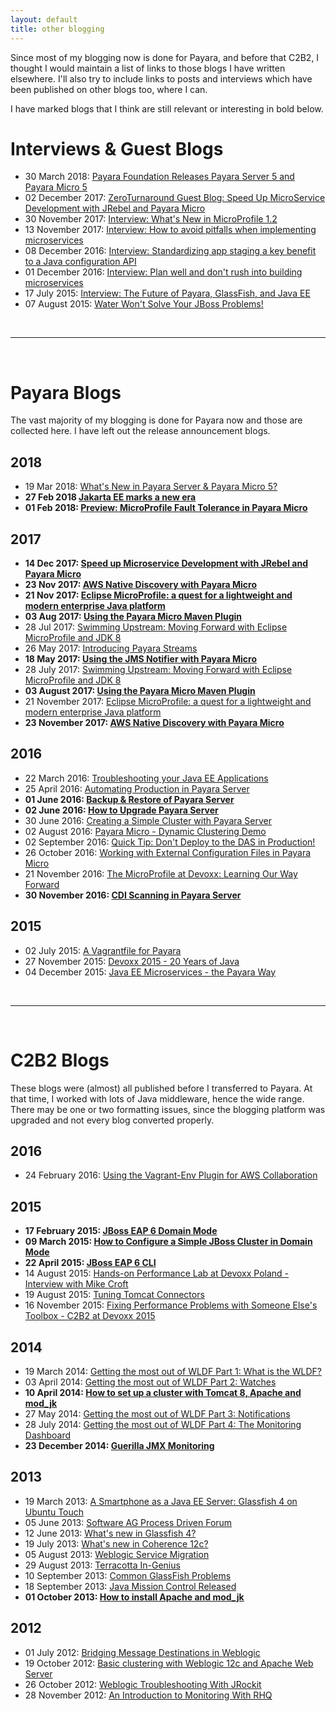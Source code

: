 ```yaml
---
layout: default
title: other blogging
---
```



Since most of my blogging now is done for Payara, and before that C2B2, I thought I would maintain a list of links to those blogs I have written elsewhere. I'll also try to include links to posts and interviews which have been published on other blogs too, where I can.

I have marked blogs that I think are still relevant or interesting in bold below.

# Interviews & Guest Blogs
* 30 March 2018: [Payara Foundation Releases Payara Server 5 and Payara Micro 5](https://www.infoq.com/news/2018/03/payara-releases-version-5)
* 02 December 2017: [ZeroTurnaround Guest Blog: Speed Up MicroService Development with JRebel and Payara Micro](https://zeroturnaround.com/rebellabs/speed-up-microservice-development-with-jrebel-and-payara-micro/)
* 30 November 2017: [Interview: What's New in MicroProfile 1.2](https://www.infoq.com/news/2017/11/whats-new-in-microprofile-1-2)
* 13 November 2017: [Interview: How to avoid pitfalls when implementing microservices](http://searchmicroservices.techtarget.com/feature/How-to-avoid-pitfalls-when-implementing-microservices)
* 08 December 2016: [Interview: Standardizing app staging a key benefit to a Java configuration API](http://www.theserverside.com/video/Standardizing-app-staging-a-key-benefit-to-a-Java-configuration-API)
* 01 December 2016: [Interview: Plan well and don't rush into building microservices](http://searchmicroservices.techtarget.com/video/Plan-well-and-dont-rush-into-building-microservices-Java-pro-says)
* 17 July 2015: [Interview: The Future of Payara, GlassFish, and Java EE](https://www.voxxed.com/2015/08/interview-the-future-of-payara-glassfish-and-java-ee/)
* 07 August 2015: [Water Won't Solve Your JBoss Problems!](https://www.voxxed.com/2015/08/water-wont-solve-your-jboss-problems/)

&nbsp;

----  

&nbsp;

# Payara Blogs
The vast majority of my blogging is done for Payara now and those are collected here. I have left out the release announcement blogs.

## 2018
* 19 Mar 2018: [What's New in Payara Server & Payara Micro 5?](http://blog.payara.fish/whats-new-in-payara-server-payara-micro-5)
* **27 Feb 2018 [Jakarta EE marks a new era](http://blog.payara.fish/jakarta-ee-marks-a-new-era)**
* **01 Feb 2018: [Preview: MicroProfile Fault Tolerance in Payara Micro](http://blog.payara.fish/preview-microprofile-fault-tolerance-in-payara-micro)**

## 2017
* **14 Dec 2017: [Speed up Microservice Development with JRebel and Payara Micro](http://blog.payara.fish/speed-up-microservice-development-with-jrebel-and-payara-micro)**
* **23 Nov 2017: [AWS Native Discovery with Payara Micro](http://blog.payara.fish/aws-native-discovery-with-payara-micro)**
* **21 Nov 2017: [Eclipse MicroProfile: a quest for a lightweight and modern enterprise Java platform](http://blog.payara.fish/eclipse-microprofile-a-quest-for-a-lightweight-and-modern-enterprise-java-platform)**
* **03 Aug 2017: [Using the Payara Micro Maven Plugin](http://blog.payara.fish/using-the-payara-micro-maven-plugin)**
* 28 Jul 2017: [Swimming Upstream: Moving Forward with Eclipse MicroProfile and JDK 8](http://blog.payara.fish/swimming-upstream-moving-forward-with-eclipse-microprofile-and-jdk-8)
* 26 May 2017: [Introducing Payara Streams](http://blog.payara.fish/introducing-payara-server-streams)
* **18 May 2017: [Using the JMS Notifier with Payara Micro](http://blog.payara.fish/using-the-jms-notifier-with-payara-micro)**
* 28 July 2017: [Swimming Upstream: Moving Forward with Eclipse MicroProfile and JDK 8](http://blog.payara.fish/swimming-upstream-moving-forward-with-eclipse-microprofile-and-jdk-8)
* **03 August 2017: [Using the Payara Micro Maven Plugin](http://blog.payara.fish/using-the-payara-micro-maven-plugin)**
* 21 November 2017: [Eclipse MicroProfile: a quest for a lightweight and modern enterprise Java platform](http://blog.payara.fish/eclipse-microprofile-a-quest-for-a-lightweight-and-modern-enterprise-java-platform)
* **23 November 2017: [AWS Native Discovery with Payara Micro](http://blog.payara.fish/aws-native-discovery-with-payara-micro)**

## 2016
* 22 March 2016: [Troubleshooting your Java EE Applications](http://blog.payara.fish/troubleshooting-your-java-ee-applications)
* 25 April 2016: [Automating Production in Payara Server](http://blog.payara.fish/automating-production-in-payara-server)
* **01 June 2016: [Backup & Restore of Payara Server](http://blog.payara.fish/backup-restore-of-payara-server)**
* **02 June 2016: [How to Upgrade Payara Server](http://blog.payara.fish/how-to-upgrade-payara-server)**
* 30 June 2016: [Creating a Simple Cluster with Payara Server](http://blog.payara.fish/creating-a-simple-cluster-with-payara-server)
* 02 August 2016: [Payara Micro - Dynamic Clustering Demo](http://blog.payara.fish/payara-micro-dynamic-clustering-demo)
* 02 September 2016: [Quick Tip: Don't Deploy to the DAS in Production!](http://blog.payara.fish/payara-server-in-production-quick-tip)
* 26 October 2016: [Working with External Configuration Files in Payara Micro](http://blog.payara.fish/working-with-external-configuration-files-in-payara-micro)
* 21 November 2016: [The MicroProfile at Devoxx: Learning Our Way Forward](http://blog.payara.fish/the-microprofile-at-devoxx-learning-our-way-forward)
* **30 November 2016: [CDI Scanning in Payara Server](http://blog.payara.fish/cdi-scanning-in-payara-server)**

## 2015
* 02 July 2015: [A Vagrantfile for Payara](http://blog.payara.fish/a-vagrantfile-for-payara-server)
* 27 November 2015: [Devoxx 2015 - 20 Years of Java](http://blog.payara.fish/devoxx-2015-20-years-of-java)
* 04 December 2015: [Java EE Microservices - the Payara Way](http://blog.payara.fish/java-ee-microservices-the-payara-way)

&nbsp;

----  

&nbsp;

# C2B2 Blogs
These blogs were (almost) all published before I transferred to Payara. At that time, I worked with lots of Java middleware, hence the wide range. There may be one or two formatting issues, since the blogging platform was upgraded and not every blog converted properly.

## 2016
* 24 February 2016: [Using the Vagrant-Env Plugin for AWS Collaboration](https://www.c2b2.co.uk/middleware-blog/using-the-vagrant-env-plugin-for-aws-collaboration.php)

## 2015
* **17 February 2015: [JBoss EAP 6 Domain Mode](https://www.c2b2.co.uk/middleware-blog/jboss-eap-6-domain-mode.php)**
* **09 March 2015: [How to Configure a Simple JBoss Cluster in Domain Mode](https://www.c2b2.co.uk/middleware-blog/how-to-configure-a-simple-jboss-cluster-in-domain-mode.php)**
* **22 April 2015: [JBoss EAP 6 CLI](https://www.c2b2.co.uk/middleware-blog/jboss-eap-6-cli.php)**
* 14 August 2015: [Hands-on Performance Lab at Devoxx Poland - Interview with Mike Croft](https://www.c2b2.co.uk/middleware-blog/hands-on-performance-lab-at-devoxx-poland-interview-with-mike-croft.php)
* 19 August 2015: [Tuning Tomcat Connectors](https://www.c2b2.co.uk/middleware-blog/tuning-tomcat-connectors.php)
* 16 November 2015: [Fixing Performance Problems with Someone Else's Toolbox - C2B2 at Devoxx 2015](https://www.c2b2.co.uk/middleware-blog/fixing-performance-problems-with-someone-elses-toolbox.php)

## 2014
* 19 March 2014: [Getting the most out of WLDF Part 1: What is the WLDF?](https://www.c2b2.co.uk/middleware-blog/getting-the-most-out-of-wldf-part-1-what-is-the-wldf.php)
* 03 April 2014: [Getting the most out of WLDF Part 2: Watches](https://www.c2b2.co.uk/middleware-blog/getting-the-most-out-of-wldf-part-2-watches.php)
* **10 April 2014: [How to set up a cluster with Tomcat 8, Apache and mod_jk](https://www.c2b2.co.uk/middleware-blog/how-to-set-up-a-cluster-with-tomcat-8-apache-and-mod-jk.php)**
* 27 May 2014: [Getting the most out of WLDF Part 3: Notifications](https://www.c2b2.co.uk/middleware-blog/getting-the-most-out-of-wldf-part-3-notifications.php)
* 28 July 2014: [Getting the most out of WLDF Part 4: The Monitoring Dashboard](https://www.c2b2.co.uk/middleware-blog/getting-the-most-out-of-wldf-part-4-the-monitoring-dashboard.php)
* **23 December 2014: [Guerilla JMX Monitoring](https://www.c2b2.co.uk/middleware-blog/guerilla-jmx-monitoring.php)**

## 2013
* 19 March 2013: [A Smartphone as a Java EE Server: Glassfish 4 on Ubuntu Touch](https://www.c2b2.co.uk/middleware-blog/a-smartphone-as-a-jee-server-glassfish-4-on-ubuntu-touch.php)
* 05 June 2013: [Software AG Process Driven Forum](https://www.c2b2.co.uk/middleware-blog/software-ag-process-driven-forum.php)
* 12 June 2013: [What's new in Glassfish 4?](https://www.c2b2.co.uk/middleware-blog/whats-new-in-glassfish-4.php)
* 19 July 2013: [What's new in Coherence 12c?](https://www.c2b2.co.uk/middleware-blog/whats-new-in-coherence-12c.php)
* 05 August 2013: [Weblogic Service Migration](https://www.c2b2.co.uk/middleware-blog/weblogic-service-migration.php)
* 29 August 2013: [Terracotta In-Genius](https://www.c2b2.co.uk/middleware-blog/terracotta-in-genius.php)
* 10 September 2013: [Common GlassFish Problems](https://www.c2b2.co.uk/middleware-blog/common-glassfish-problems.php)
* 18 September 2013: [Java Mission Control Released](https://www.c2b2.co.uk/middleware-blog/java-mission-control-released.php)
* **01 October 2013: [How to install Apache and mod\_jk](https://www.c2b2.co.uk/middleware-blog/how-to-install-apache-and-mod-jk.php)**

## 2012
* 01 July 2012: [Bridging Message Destinations in Weblogic](https://www.c2b2.co.uk/middleware-blog/bridging-message-destinations-in-weblogic.php)
* 19 October 2012: [Basic clustering with Weblogic 12c and Apache Web Server](https://www.c2b2.co.uk/middleware-blog/basic-clustering-with-weblogic-12c-and-apache-web-server.php)
* 26 October 2012: [Weblogic Troubleshooting With JRockit](https://www.c2b2.co.uk/middleware-blog/weblogic-troubleshooting-with-jrockit.php)
* 28 November 2012: [An Introduction to Monitoring With RHQ](https://www.c2b2.co.uk/middleware-blog/an-introduction-to-monitoring-with-rhq.php)

